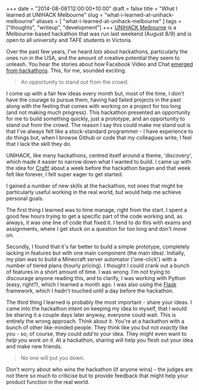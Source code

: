 +++
date = "2014-08-08T12:00:00+10:00"
draft = false
title = "What I learned at UNIHACK Melbourne"
slug = "what-i-learned-at-unihack-melbourne"
aliases = [
	"what-i-learned-at-unihack-melbourne"
]
tags = ["thoughts", "writeup", "development"]
+++
[UNIHACK Melbourne](http://unihack.net/) is a Melbourne-based hackathon that was run last weekend (August 8/9) and is open to all university and TAFE students in Victoria.  

Over the past few years, I've heard *lots* about hackathons, particularly the ones run in the USA, and the amount of creative potential they seem to unleash. You hear the stories about how Facebook Video and Chat [emerged from hackathons](https://www.facebook.com/video/video.php?v=238358730483). This, for me, sounded exciting. 

> An opportunity to stand out from the crowd.

I come up with a fair few ideas every month but, most of the time, I don't have the courage to pursue them, having had failed projects in the past along with the feeling that comes with working on a project for too long (and not making much progress). This hackathon presented an opportunity for me to build something quickly, just a prototype, and an opportunity to stand out from the crowd. The reason I say this could make me stand out is that I've always felt like a stock-standard programmer - I have experience to do things but, when I browse Github or code that my colleagues write, I feel that I lack the skill they do. 

UNIHACK, like many hackathons, centred itself around a theme, 'discovery', which made it easier to narrow down what I wanted to build. I came up with the idea for [Craft!](http://craft.lc/) about a week before the hackathon began and that week felt like forever, I felt super eager to get started. 

I gained a number of new skills at the hackathon, not ones that might be particularly useful working in the real world, but would help me achieve personal goals. 

The first thing I learned was to time manage, right from the start. I spent a good few hours trying to get a specific part of the code working and, as always, it was one line of code that fixed it. I tend to do this with exams and assignments, where I get stuck on a question for too long and don't move on. 

Secondly, I found that it's far better to build a simple prototype, completely lacking in features but with one main component (the main idea). Initially, my plan was to build a Minecraft server automator ('one-click') with a number of tiered plans (hourly pricing). I thought I could crank out a bunch of features in a short amount of time. I was wrong. I'm not trying to discourage anyone reading this, and to clarify, I was working with Python (easy, right?), which I learned a month ago. I was also using the [Flask](http://flask.pocoo.org/) framework, which I hadn't touched until a day before the hackathon. 

The third thing I learned is probably the most important - share your ideas. I came into the hackathon intent on keeping my idea to myself, that I would be sharing it a couple days later anyway, everyone could wait. This is entirely the wrong approach. Think about it. You're at a hackathon with a bunch of other like-minded people. They think like you but not *exactly* like you - so, of course, they could *add* to your idea. They might even want to *help you work on it*. At a hackathon, sharing will help you flesh out your idea and make new friends.

> No one will put you down.

Don't worry about who wins the hackathon (if anyone wins) - the judges are not there so much to criticise but to provide feedback that might help your product function in the real world.

